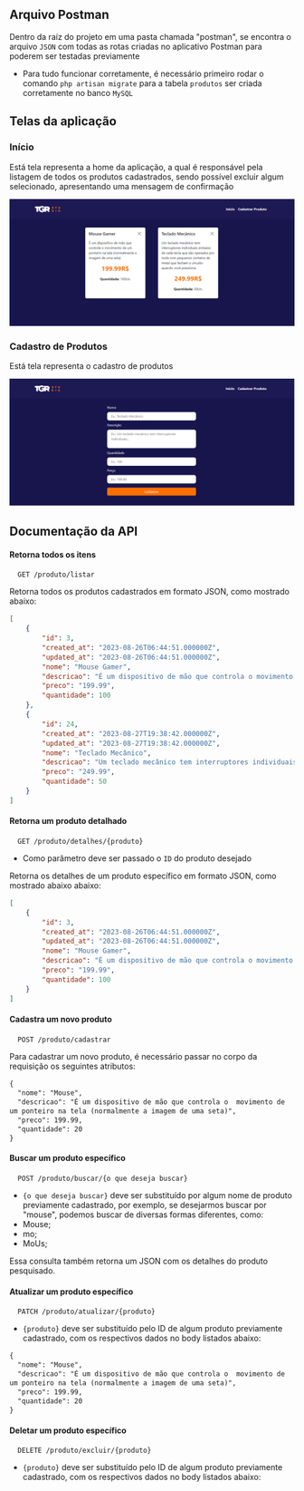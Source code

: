
## Arquivo Postman

Dentro da raíz do projeto em uma pasta chamada "postman", se encontra o arquivo `JSON` com todas as rotas criadas no aplicativo Postman para poderem ser testadas previamente

- Para tudo funcionar corretamente, é necessário primeiro rodar o comando `php artisan migrate` para a tabela `produtos` ser criada corretamente no banco `MySQL`

## Telas da aplicação

### Início

Está tela representa a home da aplicação, a qual é responsável pela listagem de todos os produtos cadastrados, sendo possível excluir 
algum selecionado, apresentando uma mensagem de confirmação

<img src="/public/img/inicio.png" alt="tela inicial da aplicação com a listagem de produtos"/>

### Cadastro de Produtos

Está tela representa o cadastro de produtos

<img src="/public/img/cadastrar-produtos.png" alt="tela inicial da aplicação com a listagem de produtos"/>

## Documentação da API

#### Retorna todos os itens

```http
  GET /produto/listar
```
Retorna todos os produtos cadastrados em formato JSON, como mostrado abaixo:
```json
[
    {
        "id": 3,
        "created_at": "2023-08-26T06:44:51.000000Z",
        "updated_at": "2023-08-26T06:44:51.000000Z",
        "nome": "Mouse Gamer",
        "descricao": "É um dispositivo de mão que controla o movimento de um ponteiro na tela (normalmente a imagem de uma seta)",
        "preco": "199.99",
        "quantidade": 100
    },
    {
        "id": 24,
        "created_at": "2023-08-27T19:38:42.000000Z",
        "updated_at": "2023-08-27T19:38:42.000000Z",
        "nome": "Teclado Mecânico",
        "descricao": "Um teclado mecânico tem interruptores individuais embaixo de cada tecla que são operados por mola com pequenos contatos de metal que fecham o circuito quando você pressiona.",
        "preco": "249.99",
        "quantidade": 50
    }
]
```

#### Retorna um produto detalhado

```http
  GET /produto/detalhes/{produto}
```

- Como parâmetro deve ser passado o `ID` do produto desejado

Retorna os detalhes de um produto específico em formato JSON, como mostrado abaixo abaixo:
```json
[
    {
        "id": 3,
        "created_at": "2023-08-26T06:44:51.000000Z",
        "updated_at": "2023-08-26T06:44:51.000000Z",
        "nome": "Mouse Gamer",
        "descricao": "É um dispositivo de mão que controla o movimento de um ponteiro na tela (normalmente a imagem de uma seta)",
        "preco": "199.99",
        "quantidade": 100
    }
]
```

#### Cadastra um novo produto

```http
  POST /produto/cadastrar
```
Para cadastrar um novo produto, é necessário passar no corpo da requisição os seguintes atributos:

```
{
  "nome": "Mouse",
  "descricao": "É um dispositivo de mão que controla o  movimento de um ponteiro na tela (normalmente a imagem de uma seta)",
  "preco": 199.99,
  "quantidade": 20
}
```

#### Buscar um produto específico

```http
  POST /produto/buscar/{o que deseja buscar}
```

- `{o que deseja buscar}` deve ser substituído por algum nome de produto previamente cadastrado, por exemplo, se desejarmos buscar por "mouse", podemos buscar de diversas formas diferentes, como:
- Mouse;
- mo;
- MoUs;
  
Essa consulta também retorna um JSON com os detalhes do produto pesquisado.

#### Atualizar um produto específico

```http
  PATCH /produto/atualizar/{produto}
```
- `{produto}` deve ser substituído pelo ID de algum produto previamente cadastrado, com os respectivos dados no body listados abaixo:

```
{
  "nome": "Mouse",
  "descricao": "É um dispositivo de mão que controla o  movimento de um ponteiro na tela (normalmente a imagem de uma seta)",
  "preco": 199.99,
  "quantidade": 20
}
```

#### Deletar um produto específico

```http
  DELETE /produto/excluir/{produto}
```
- `{produto}` deve ser substituído pelo ID de algum produto previamente cadastrado, com os respectivos dados no body listados abaixo:
